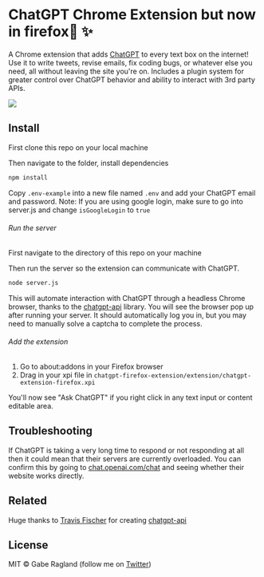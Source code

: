 # ChatGPT Chrome Extension but now in firefox🤖 ✨

A Chrome extension that adds [ChatGPT](https://chat.openai.com) to every text box on the internet! Use it to write tweets, revise emails, fix coding bugs, or whatever else you need, all without leaving the site you're on. Includes a plugin system for greater control over ChatGPT behavior and ability to interact with 3rd party APIs.

![](https://i.imgur.com/CPMOyG7.gif)

## Install

First clone this repo on your local machine

Then navigate to the folder, install dependencies

```bash
npm install
```

Copy `.env-example` into a new file named `.env` and add your ChatGPT email and password.
Note: If you are using google login, make sure to go into server.js and change `isGoogleLogin` to `true`

###### Run the server

First navigate to the directory of this repo on your machine


Then run the server so the extension can communicate with ChatGPT.
```bash
node server.js
```

This will automate interaction with ChatGPT through a headless Chrome browser, thanks to the [chatgpt-api](https://github.com/transitive-bullshit/chatgpt-api) library. You will see the browser pop up after running your server. It should automatically log you in, but you may need to manually solve a captcha to complete the process.

###### Add the extension

1. Go to about:addons in your Firefox browser
4. Drag in your xpi file in `chatgpt-firefox-extension/extension/chatgpt-extension-firefox.xpi` 

You'll now see "Ask ChatGPT" if you right click in any text input or content editable area.

## Troubleshooting

If ChatGPT is taking a very long time to respond or not responding at all then it could mean that their servers are currently overloaded. You can confirm this by going to [chat.openai.com/chat](https://chat.openai.com/chat) and seeing whether their website works directly.


## Related

Huge thanks to <a href="https://twitter.com/transitive_bs">Travis Fischer</a> for creating [chatgpt-api](https://github.com/transitive-bullshit/chatgpt-api)

## License

MIT © Gabe Ragland (follow me on <a href="https://twitter.com/gabe_ragland">Twitter</a>)
